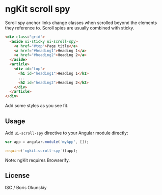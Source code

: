# ngKit scroll spy

Scroll spy anchor links change classes when scrolled beyond the elements
they reference to. Scroll spies are usually combined with sticky.

```html
<div class="grid">
  <aside ui-sticky ui-scroll-spy>
    <a href="#top">Page title</a>
    <a href="#heading1">Heading 1</a>
    <a href="#heading2">Heading 2</a>
  </aside>
  <article>
    <div id="top">
      <h1 id="heading1">Heading 1</h1>
      ...
      <h2 id="heading2">Heading 2</h2>
    </div>
  </article>
</div>
```

Add some styles as you see fit.

## Usage

Add `ui-scroll-spy` directive to your Angular module directly:

```js
var app = angular.module('myApp', []);

require('ngkit.scroll-spy')(app);
```

Note: ngKit requires Browserify.

## License

ISC / Boris Okunskiy
